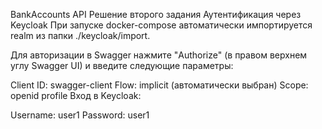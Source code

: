 BankAccounts API
Решение второго задания
Аутентификация через Keycloak
При запуске docker-compose автоматически импортируется realm из папки ./keycloak/import.

Для авторизации в Swagger нажмите "Authorize" (в правом верхнем углу Swagger UI) и введите следующие параметры:

Client ID: swagger-client
Flow: implicit (автоматически выбран)
Scope: openid profile
Вход в Keycloak:

Username: user1
Password: user1
